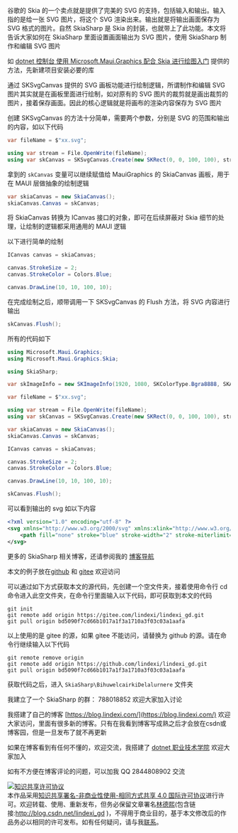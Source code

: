 
谷歌的 Skia 的一个卖点就是提供了完美的 SVG 的支持，包括输入和输出。输入指的是给一张 SVG 图片，将这个 SVG 渲染出来。输出就是将输出画面保存为 SVG 格式的图片。自然 SkiaSharp 是 Skia 的封装，也就带上了此功能。本文将告诉大家如何在 SkiaSharp 里面设置画面输出为 SVG 图片，使用 SkiaSharp 制作和编辑 SVG 图片

<!--more-->


<!-- CreateTime:2022/6/29 15:03:53 -->


<!-- 标签：MAUI,MauiGraphics,Skia,SkiaSharp,渲染 -->
<!-- 发布 -->
<!-- 博客 -->

如 [dotnet 控制台 使用 Microsoft.Maui.Graphics 配合 Skia 进行绘图入门](https://blog.lindexi.com/post/dotnet-%E6%8E%A7%E5%88%B6%E5%8F%B0-%E4%BD%BF%E7%94%A8-Microsoft.Maui.Graphics-%E9%85%8D%E5%90%88-Skia-%E8%BF%9B%E8%A1%8C%E7%BB%98%E5%9B%BE%E5%85%A5%E9%97%A8.html ) 提供的方法，先新建项目安装必要的库

通过 SKSvgCanvas 提供的 SVG 画板功能进行绘制逻辑，所谓制作和编辑 SVG 图片其实就是在画板里面进行绘制，如对原有的 SVG 图片的裁剪就是画出裁剪的图片，接着保存画面。因此的核心逻辑就是将画布的渲染内容保存为 SVG 图片

创建 SKSvgCanvas 的方法十分简单，需要两个参数，分别是 SVG 的范围和输出的内容，如以下代码

```csharp
var fileName = $"xx.svg";

using var stream = File.OpenWrite(fileName);
using var skCanvas = SKSvgCanvas.Create(new SKRect(0, 0, 100, 100), stream);
```

拿到的 `skCanvas` 变量可以继续赋值给 MauiGraphics 的 SkiaCanvas 画板，用于在 MAUI 层做抽象的绘制逻辑

```csharp
var skiaCanvas = new SkiaCanvas();
skiaCanvas.Canvas = skCanvas;
```

将 SkiaCanvas 转换为 ICanvas 接口的对象，即可在后续屏蔽对 Skia 细节的处理，让绘制的逻辑都采用通用的 MAUI 逻辑

以下进行简单的绘制

```csharp
ICanvas canvas = skiaCanvas;

canvas.StrokeSize = 2;
canvas.StrokeColor = Colors.Blue;

canvas.DrawLine(10, 10, 100, 10);
```

在完成绘制之后，顺带调用一下 SKSvgCanvas 的 Flush 方法，将 SVG 内容进行输出

```csharp
skCanvas.Flush();
```

所有的代码如下

```csharp
using Microsoft.Maui.Graphics;
using Microsoft.Maui.Graphics.Skia;

using SkiaSharp;

var skImageInfo = new SKImageInfo(1920, 1080, SKColorType.Bgra8888, SKAlphaType.Opaque, SKColorSpace.CreateSrgb());

var fileName = $"xx.svg";

using var stream = File.OpenWrite(fileName);
using var skCanvas = SKSvgCanvas.Create(new SKRect(0, 0, 100, 100), stream);

var skiaCanvas = new SkiaCanvas();
skiaCanvas.Canvas = skCanvas;

ICanvas canvas = skiaCanvas;

canvas.StrokeSize = 2;
canvas.StrokeColor = Colors.Blue;

canvas.DrawLine(10, 10, 100, 10);

skCanvas.Flush();
```

可以看到输出的 svg 如以下内容

```xml
<?xml version="1.0" encoding="utf-8" ?>
<svg xmlns="http://www.w3.org/2000/svg" xmlns:xlink="http://www.w3.org/1999/xlink" width="100" height="100">
	<path fill="none" stroke="blue" stroke-width="2" stroke-miterlimit="10" d="M10 10L100 10"/>
</svg>
```

更多的 SkiaSharp 相关博客，还请参阅我的 [博客导航](https://blog.lindexi.com/post/%E5%8D%9A%E5%AE%A2%E5%AF%BC%E8%88%AA.html )

本文的例子放在[github](https://github.com/lindexi/lindexi_gd/tree/bd5090f7cd66b1017a1f3a1710a3f03c03a1aafa/SkiaSharp/BihuwelcairkiDelalurnere) 和 [gitee](https://gitee.com/lindexi/lindexi_gd/tree/bd5090f7cd66b1017a1f3a1710a3f03c03a1aafa/SkiaSharp/BihuwelcairkiDelalurnere) 欢迎访问

可以通过如下方式获取本文的源代码，先创建一个空文件夹，接着使用命令行 cd 命令进入此空文件夹，在命令行里面输入以下代码，即可获取到本文的代码

```
git init
git remote add origin https://gitee.com/lindexi/lindexi_gd.git
git pull origin bd5090f7cd66b1017a1f3a1710a3f03c03a1aafa
```

以上使用的是 gitee 的源，如果 gitee 不能访问，请替换为 github 的源。请在命令行继续输入以下代码

```
git remote remove origin
git remote add origin https://github.com/lindexi/lindexi_gd.git
git pull origin bd5090f7cd66b1017a1f3a1710a3f03c03a1aafa
```

获取代码之后，进入 `SkiaSharp\BihuwelcairkiDelalurnere` 文件夹

我建立了一个 SkiaSharp 的群： 788018852 欢迎大家加入讨论


我搭建了自己的博客 [https://blog.lindexi.com/](https://blog.lindexi.com/) 欢迎大家访问，里面有很多新的博客。只有在我看到博客写成熟之后才会放在csdn或博客园，但是一旦发布了就不再更新

如果在博客看到有任何不懂的，欢迎交流，我搭建了 [dotnet 职业技术学院](https://t.me/dotnet_campus) 欢迎大家加入

如有不方便在博客评论的问题，可以加我 QQ 2844808902 交流

<a rel="license" href="http://creativecommons.org/licenses/by-nc-sa/4.0/"><img alt="知识共享许可协议" style="border-width:0" src="https://licensebuttons.net/l/by-nc-sa/4.0/88x31.png" /></a><br />本作品采用<a rel="license" href="http://creativecommons.org/licenses/by-nc-sa/4.0/">知识共享署名-非商业性使用-相同方式共享 4.0 国际许可协议</a>进行许可。欢迎转载、使用、重新发布，但务必保留文章署名[林德熙](http://blog.csdn.net/lindexi_gd)(包含链接:http://blog.csdn.net/lindexi_gd )，不得用于商业目的，基于本文修改后的作品务必以相同的许可发布。如有任何疑问，请与我[联系](mailto:lindexi_gd@163.com)。